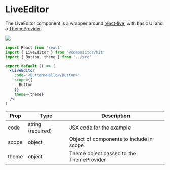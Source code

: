 # LiveEditor

The LiveEditor component is a wrapper around [react-live][react-live], with basic UI and a [ThemeProvider][theme-provider].

![](images/live-editor.png)

```jsx
import React from 'react'
import { LiveEditor } from '@compositor/kit'
import { Button, theme } from '../src'

export default () => (
  <LiveEditor
    code='<Button>Hello</Button>'
    scope={{
      Button
    }}
    theme={theme}
  />
)
```

Prop | Type | Description
---|---|---
code | string (required) | JSX code for the example
scope | object | Object of components to include in scope
theme | object | Theme object passed to the ThemeProvider


[react-live]: https://github.com/FormidableLabs/react-live
[theme-provider]: https://www.styled-components.com/docs/advanced#theming

